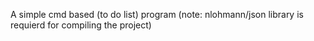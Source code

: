 A simple cmd based (to do list) program 
(note: nlohmann/json library is requierd for compiling the project)
